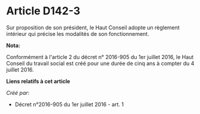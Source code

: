 # Article D142-3

Sur proposition de son président, le Haut Conseil adopte un règlement intérieur qui précise les modalités de son
fonctionnement.

**Nota:**

Conformément à l'article 2 du décret n° 2016-905 du 1er juillet 2016, le Haut Conseil du travail social est créé pour une
durée de cinq ans à compter du 4 juillet 2016.

**Liens relatifs à cet article**

_Créé par_:

  - Décret n°2016-905 du 1er juillet 2016 - art. 1
